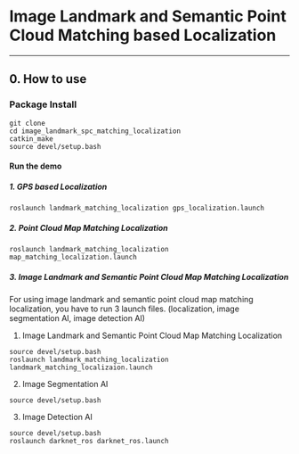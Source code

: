 # Image Landmark and Semantic Point Cloud Matching based Localization

---------------------------------------------------------------------

## 0. How to use
### Package Install
```
git clone 
cd image_landmark_spc_matching_localization
catkin_make
source devel/setup.bash
```
#### Run the demo
##### 1. GPS based Localization
```
roslaunch landmark_matching_localization gps_localization.launch 
```
##### 2. Point Cloud Map Matching Localization
```
roslaunch landmark_matching_localization map_matching_localization.launch 
```
##### 3. Image Landmark and Semantic Point Cloud Map Matching Localization
For using image landmark and semantic point cloud map matching localization, you have to run 3 launch files.
(localization, image segmentation AI, image detection AI)

1. Image Landmark and Semantic Point Cloud Map Matching Localization
```
source devel/setup.bash
roslaunch landmark_matching_localization landmark_matching_localizaion.launch 
```
2. Image Segmentation AI
```
source devel/setup.bash
```
3. Image Detection AI
```
source devel/setup.bash
roslaunch darknet_ros darknet_ros.launch
```
